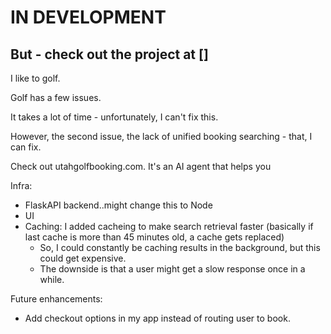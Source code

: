 # IN DEVELOPMENT
## But - check out the project at []
I like to golf.

Golf has a few issues.

It takes a lot of time - unfortunately, I can't fix this.

However, the second issue, the lack of unified booking searching - that, I can fix.

Check out utahgolfbooking.com.
It's an AI agent that helps you

Infra:
- FlaskAPI backend..might change this to Node
- UI
- Caching: I added cacheing to make search retrieval faster (basically if last cache is more than 45 minutes old, a cache gets replaced)
    - So, I could constantly be caching results in the background, but this could get expensive. 
    - The downside is that a user might get a slow response once in a while. 

Future enhancements:
- Add checkout options in my app instead of routing user to book.

